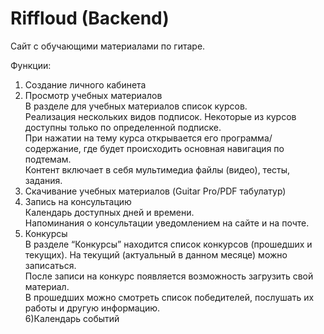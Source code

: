# Riffloud  (Backend)  
Сайт с обучающими материалами по гитаре.  
  
Функции:  
1) Создание личного кабинета  
2) Просмотр учебных материалов  
В разделе для учебных материалов список курсов.  
Реализация нескольких видов подписок. Некоторые из курсов доступны только по определенной подписке.  
При нажатии на тему курса открывается его программа/содержание, где будет происходить основная навигация по подтемам.  
Контент включает в себя мультимедиа файлы (видео), тесты, задания.  
3) Скачивание учебных материалов (Guitar Pro/PDF табулатур)  
4) Запись на консультацию  
Календарь доступных дней и времени.  
Напоминания о консультации уведомлением на сайте и на почте.  
5) Конкурсы  
В разделе “Конкурсы” находится список конкурсов (прошедших и текущих). На текущий (актуальный в данном месяце) можно записаться.  
После записи на конкурс появляется возможность загрузить свой материал.  
В прошедших можно смотреть список победителей, послушать их работы и другую информацию.  
6)Календарь событий  
